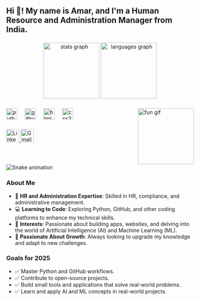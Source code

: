 <h2 align="left">Hi 👋! My name is Amar, and I'm a Human Resource and Administration Manager from India.</h2>

###

<div align="center">
  <img src="https://github-readme-stats.vercel.app/api?username=Amarxda007&hide_title=false&hide_rank=false&show_icons=true&include_all_commits=true&count_private=true&disable_animations=false&theme=dracula&locale=en&hide_border=false" height="150" alt="stats graph" />
  <img src="https://github-readme-stats.vercel.app/api/top-langs?username=Amarxda007&locale=en&hide_title=false&layout=compact&card_width=320&langs_count=5&theme=dracula&hide_border=false" height="150" alt="languages graph" />
</div>

###

<img align="right" height="150" src="https://i.imgflip.com/65efzo.gif" alt="fun gif" />

###

<div align="left">
  <img src="https://cdn.jsdelivr.net/gh/devicons/devicon/icons/python/python-original.svg" height="30" alt="python logo" />
  <img width="12" />
  <img src="https://cdn.jsdelivr.net/gh/devicons/devicon/icons/github/github-original.svg" height="30" alt="github logo" />
  <img width="12" />
  <img src="https://cdn.jsdelivr.net/gh/devicons/devicon/icons/html5/html5-original.svg" height="30" alt="html5 logo" />
  <img width="12" />
  <img src="https://cdn.jsdelivr.net/gh/devicons/devicon/icons/css3/css3-original.svg" height="30" alt="css3 logo" />
</div>

###

<div align="left">
  <a href="https://www.linkedin.com/in/mariyappa-v-9831a19a/" target="_blank">
    <img src="https://img.shields.io/static/v1?message=LinkedIn&logo=linkedin&label=&color=0077B5&logoColor=white&labelColor=&style=for-the-badge" height="35" alt="LinkedIn profile" />
  </a>
  <a href="mailto:mariyappa.amar@gmail.com">
    <img src="https://img.shields.io/static/v1?message=Gmail&logo=gmail&label=&color=D14836&logoColor=white&labelColor=&style=for-the-badge" height="35" alt="Gmail" />
  </a>
</div>

###

<br clear="both">

<img src="https://github.com/Amarxda007/Amarxda007/blob/output/snake.svg" alt="Snake animation" />

###

### About Me
- 🌟 **HR and Administration Expertise**: Skilled in HR, compliance, and administrative management.
- 💻 **Learning to Code**: Exploring Python, GitHub, and other coding platforms to enhance my technical skills.
- 🚀 **Interests**: Passionate about building apps, websites, and delving into the world of Artificial Intelligence (AI) and Machine Learning (ML).
- 🧠 **Passionate About Growth**: Always looking to upgrade my knowledge and adapt to new challenges.

### Goals for 2025
- ✅ Master Python and GitHub workflows.
- ✅ Contribute to open-source projects.
- ✅ Build small tools and applications that solve real-world problems.
- ✅ Learn and apply AI and ML concepts in real-world projects.
